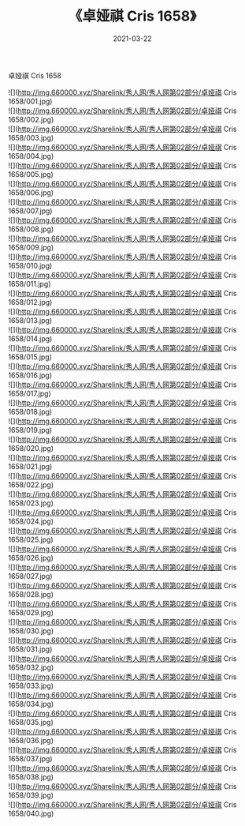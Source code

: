 ﻿---
layout: post
title:  《卓娅祺 Cris 1658》
date:   2021-03-22
img: http://img.660000.xyz/Sharelink/秀人网/秀人网第02部分/卓娅祺 Cris 1658/000.jpg
categories: [美女, 清纯, 唯美]
---

卓娅祺 Cris 1658

  ![](http://img.660000.xyz/Sharelink/秀人网/秀人网第02部分/卓娅祺 Cris 1658/001.jpg) <br> ![](http://img.660000.xyz/Sharelink/秀人网/秀人网第02部分/卓娅祺 Cris 1658/002.jpg) <br> ![](http://img.660000.xyz/Sharelink/秀人网/秀人网第02部分/卓娅祺 Cris 1658/003.jpg) <br> ![](http://img.660000.xyz/Sharelink/秀人网/秀人网第02部分/卓娅祺 Cris 1658/004.jpg) <br> ![](http://img.660000.xyz/Sharelink/秀人网/秀人网第02部分/卓娅祺 Cris 1658/005.jpg) <br> ![](http://img.660000.xyz/Sharelink/秀人网/秀人网第02部分/卓娅祺 Cris 1658/006.jpg) <br> ![](http://img.660000.xyz/Sharelink/秀人网/秀人网第02部分/卓娅祺 Cris 1658/007.jpg) <br> ![](http://img.660000.xyz/Sharelink/秀人网/秀人网第02部分/卓娅祺 Cris 1658/008.jpg) <br> ![](http://img.660000.xyz/Sharelink/秀人网/秀人网第02部分/卓娅祺 Cris 1658/009.jpg) <br> ![](http://img.660000.xyz/Sharelink/秀人网/秀人网第02部分/卓娅祺 Cris 1658/010.jpg) <br> ![](http://img.660000.xyz/Sharelink/秀人网/秀人网第02部分/卓娅祺 Cris 1658/011.jpg) <br> ![](http://img.660000.xyz/Sharelink/秀人网/秀人网第02部分/卓娅祺 Cris 1658/012.jpg) <br> ![](http://img.660000.xyz/Sharelink/秀人网/秀人网第02部分/卓娅祺 Cris 1658/013.jpg) <br> ![](http://img.660000.xyz/Sharelink/秀人网/秀人网第02部分/卓娅祺 Cris 1658/014.jpg) <br> ![](http://img.660000.xyz/Sharelink/秀人网/秀人网第02部分/卓娅祺 Cris 1658/015.jpg) <br> ![](http://img.660000.xyz/Sharelink/秀人网/秀人网第02部分/卓娅祺 Cris 1658/016.jpg) <br> ![](http://img.660000.xyz/Sharelink/秀人网/秀人网第02部分/卓娅祺 Cris 1658/017.jpg) <br> ![](http://img.660000.xyz/Sharelink/秀人网/秀人网第02部分/卓娅祺 Cris 1658/018.jpg) <br> ![](http://img.660000.xyz/Sharelink/秀人网/秀人网第02部分/卓娅祺 Cris 1658/019.jpg) <br> ![](http://img.660000.xyz/Sharelink/秀人网/秀人网第02部分/卓娅祺 Cris 1658/020.jpg) <br> ![](http://img.660000.xyz/Sharelink/秀人网/秀人网第02部分/卓娅祺 Cris 1658/021.jpg) <br> ![](http://img.660000.xyz/Sharelink/秀人网/秀人网第02部分/卓娅祺 Cris 1658/022.jpg) <br> ![](http://img.660000.xyz/Sharelink/秀人网/秀人网第02部分/卓娅祺 Cris 1658/023.jpg) <br> ![](http://img.660000.xyz/Sharelink/秀人网/秀人网第02部分/卓娅祺 Cris 1658/024.jpg) <br> ![](http://img.660000.xyz/Sharelink/秀人网/秀人网第02部分/卓娅祺 Cris 1658/025.jpg) <br> ![](http://img.660000.xyz/Sharelink/秀人网/秀人网第02部分/卓娅祺 Cris 1658/026.jpg) <br> ![](http://img.660000.xyz/Sharelink/秀人网/秀人网第02部分/卓娅祺 Cris 1658/027.jpg) <br> ![](http://img.660000.xyz/Sharelink/秀人网/秀人网第02部分/卓娅祺 Cris 1658/028.jpg) <br> ![](http://img.660000.xyz/Sharelink/秀人网/秀人网第02部分/卓娅祺 Cris 1658/029.jpg) <br> ![](http://img.660000.xyz/Sharelink/秀人网/秀人网第02部分/卓娅祺 Cris 1658/030.jpg) <br> ![](http://img.660000.xyz/Sharelink/秀人网/秀人网第02部分/卓娅祺 Cris 1658/031.jpg) <br> ![](http://img.660000.xyz/Sharelink/秀人网/秀人网第02部分/卓娅祺 Cris 1658/032.jpg) <br> ![](http://img.660000.xyz/Sharelink/秀人网/秀人网第02部分/卓娅祺 Cris 1658/033.jpg) <br> ![](http://img.660000.xyz/Sharelink/秀人网/秀人网第02部分/卓娅祺 Cris 1658/034.jpg) <br> ![](http://img.660000.xyz/Sharelink/秀人网/秀人网第02部分/卓娅祺 Cris 1658/035.jpg) <br> ![](http://img.660000.xyz/Sharelink/秀人网/秀人网第02部分/卓娅祺 Cris 1658/036.jpg) <br> ![](http://img.660000.xyz/Sharelink/秀人网/秀人网第02部分/卓娅祺 Cris 1658/037.jpg) <br> ![](http://img.660000.xyz/Sharelink/秀人网/秀人网第02部分/卓娅祺 Cris 1658/038.jpg) <br> ![](http://img.660000.xyz/Sharelink/秀人网/秀人网第02部分/卓娅祺 Cris 1658/039.jpg) <br> ![](http://img.660000.xyz/Sharelink/秀人网/秀人网第02部分/卓娅祺 Cris 1658/040.jpg) <br>